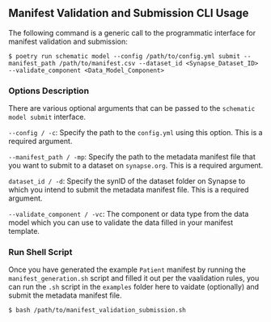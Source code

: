 ## Manifest Validation and Submission CLI Usage

The following command is a generic call to the programmatic interface for manifest validation and submission:

`$ poetry run schematic model --config /path/to/config.yml submit --manifest_path /path/to/manifest.csv --dataset_id <Synapse_Dataset_ID> --validate_component <Data_Model_Component>`

### Options Description

There are various optional arguments that can be passed to the `schematic model submit` interface.

`--config / -c`: Specify the path to the `config.yml` using this option. This is a required argument.

`--manifest_path / -mp`: Specify the path to the metadata manifest file that you want to submit to a dataset on `synapse.org`. This is a required argument.

`dataset_id / -d`: Specify the synID of the dataset folder on Synapse to which you intend to submit the metadata manifest file. This is a required argument.

`--validate_component / -vc`: The component or data type from the data model which you can use to validate the data filled in your manifest template.

### Run Shell Script

Once you have generated the example `Patient` manifest by running the `manifest_generation.sh` script and filled it out per the vaalidation rules, you can run the `.sh` script in the `examples` folder here to vaidate (optionally) and submit the metadata manifest file.

`$ bash /path/to/manifest_validation_submission.sh`